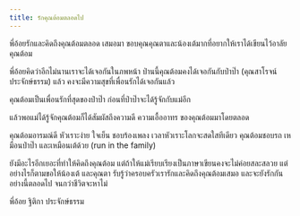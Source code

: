 ```yaml
---
title: รักคุณต้อมตลอดไป
---
```



พี่อ้อยรักและคิดถึงคุณต้อมตลอด เสมอมา ขอบคุณคุณตาและน้องเต้มากที่อยากให้เราได้เขียนไว้อาลัยคุณต้อม

พี่อ้อยคิดว่าอีกไม่นานเราจะได้เจอกันในภพหน้า  ป่านนี้คุณต้อมคงได้เจอกันกับป่าป๊า (คุณสาโรจน์ ประจักษ์ธรรม) แล้ว คงจะมีความสุขที่เพื่อนรักได้เจอกันแล้ว

คุณต้อมเป็นเพื่อนรักที่สุดของป่าป๊า ก่อนที่ป่าป๊าจะได้รู้จักกับแม่อีก

แล้วพอแม่ได้รู้จักคุณต้อมก็ได้สัมผัสถึงความดี ความเอื้ออาทร ของคุณต้อมมาโดยตลอด

คุณต้อมอารมณ์ดี หัวเราะง่าย ใจเย็น ชอบร้องเพลง เวลาหัวเราะโลกจะสดใสทีเดียว คุณต้อมชอบรถ เหมือนป่าป๊า และเหมือนเต้ด้วย (run in the family)

ยังมีอะไรอีกเยอะที่ทำให้คิดถึงคุณต้อม แต่ถ้าให้แม่เรียบเรียงเป็นภาษาเขียนคงจะไม่ค่อยสละสลวย แต่อย่างไรก็ตามขอให้น้องเต้ และคุณตา รับรู้ว่าครอบครัวเรารักและคิดถึงคุณต้อมเสมอ และจะยังรักกันอย่างนี้ตลอดไป จนกว่าชีวิตจะหาไม่

พี่อ้อย ฐิติกา ประจักษ์ธรรม

